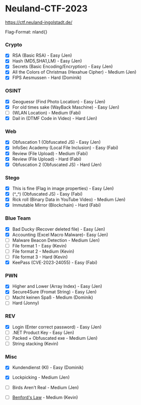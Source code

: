 # Neuland-CTF-2023
https://ctf.neuland-ingolstadt.de/

Flag-Format: nland{}

### Crypto
- [x] RSA (Basic RSA) - Easy (Jen)
- [x] Hash (MD5,SHA1,LM) - Easy (Jen)
- [x] Secrets (Basic Encoding/Encryption) - Easy (Jen)
- [x] All the Colors of Christmas (Hexahue Cipher) - Medium (Jen)
- [x] FIPS Aesmussen - Hard (Dominik)

### OSINT
- [x] Geoguessr (Find Photo Location) - Easy (Jen)
- [x] For old times sake (WayBack Maschine) - Easy (Jen)
- [ ] (WLAN Location) - Medium (Fabi)
- [x] Dail in (DTMF Code in Video) - Hard (Jen)

### Web
- [x] Obfuscation 1 (Obfuscated JS) - Easy (Jen)
- [x] InfoSec Academy (Local File Inclusion) - Easy (Fabi)
- [x] Review (File Upload) - Medium (Fabi)
- [x] Review (File Upload) - Hard (Fabi)
- [x] Obfuscation 2 (Obfuscated JS) - Hard (Jen)

### Stego
- [x] This is fine (Flag in image properties) - Easy (Jen)
- [x] (^_^) (Obfuscated JS) - Easy (Fabi)
- [x] Rick roll (Binary Data in YouTube Video) - Medium (Jen)
- [x] Immutable Mirror (Blockchain) - Hard (Fabi)

### Blue Team
- [x] Bad Ducky (Recover deleted file) - Easy (Jen)
- [x] Accounting (Excel Macro Malware)- Easy (Jen)
- [ ] Malware Beacon Detection - Medium (Jen)
- [ ] File format 1 - Easy (Kevin)
- [ ] File format 2 - Medium  (Kevin)
- [ ] File format 3 - Hard  (Kevin)
- [x] KeePass (CVE-2023-24055) - Easy (Fabi)

### PWN
- [x] Higher and Lower (Array Index) - Easy (Jen)
- [x] Secure4Sure (Fromat String) - Easy (Jen)
- [ ] Macht keinen Spaß - Medium (Dominik)
- [ ] Hard (Jonny) 

### REV
- [x] Login (Enter correct password) - Easy (Jen)
- [ ] .NET Product Key - Easy (Jen)
- [ ] Packed + Obfuscated exe - Medium (Jen)
- [ ] String stacking (Kevin)

### Misc
- [x] Kundendienst (KI) - Easy (Dominik)
- [x] Lockpicking - Medium (Jen)
- [ ] Birds Aren't Real - Medium (Jen)
- [ ] [Benford's Law](https://en.wikipedia.org/wiki/Benford%27s_law) - Medium (Kevin)

